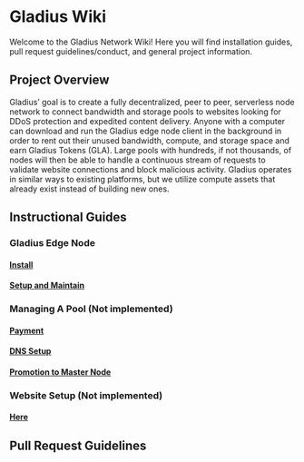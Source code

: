 # Gladius Wiki

Welcome to the Gladius Network Wiki! Here you will find installation guides, pull request guidelines/conduct, and general project information.

## Project Overview

Gladius’ goal is to create a fully decentralized, peer to peer, serverless node network to connect bandwidth and storage pools to websites looking for DDoS protection and expedited content delivery. Anyone with a computer can download and run the Gladius edge node client in the background in order to rent out their unused bandwidth, compute, and storage space and earn Gladius Tokens (GLA). Large pools with hundreds, if not thousands, of nodes will then be able to handle a continuous stream of requests to validate website connections and block malicious activity. Gladius operates in similar ways to existing platforms, but we utilize compute assets that already exist instead of building new ones.

## Instructional Guides

### Gladius Edge Node

#### [Install](./gladius-node/install.md)

#### [Setup and Maintain](./gladius-node/maintain.md)

### Managing A Pool (Not implemented)

#### [Payment](~/pool-management/payment.md)

#### [DNS Setup](~/pool-management/dns.md)

#### [Promotion to Master Node](~/pool-management/master-node.md)

### Website Setup (Not implemented)

#### [Here](https://gladius.io)

## Pull Request Guidelines
